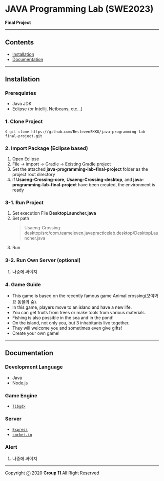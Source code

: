 # JAVA Programming Lab (SWE2023)

**Final Project**

---

## Contents

- [Installation](#installation)
- [Documentation](#Documentation)

---

## Installation

### Prerequistes
- Java JDK
- Eclipse (or Intellij, Netbeans, etc...)

### 1. Clone Project
```shell
$ git clone https://github.com/BestevenSKKU/java-programming-lab-final-project.git
```

### 2. Import Package (Eclipse based)
1. Open Eclipse
2. File -> import -> Gradle -> Existing Gradle project
3. Set the attached **java-programming-lab-final-project** folder as the project root directory
4. if **Usaeng-Crossing-core**, **Usaeng-Crossing-desktop**, and **java-programming-lab-final-project** have been created, the environment is ready

### 3-1. Run Project
1. Set execution File **DesktopLauncher.java**
2. Set path
    > Usaeng-Crossing-desktop/src/com.teameleven.javapracticelab.desktop/DesktopLauncher.java
3. Run

### 3-2. Run Own Server (optional)
1. 나중에 써야지

### 4. Game Guide
- This game is based on the recently famous game Animal crossing(모여봐요 동물의 숲).
- In this game, players move to an island and have a new life. 
- You can get fruits from trees or make tools from various materials. 
- Fishing is also possible in the sea and in the pond! 
- On the island, not only you, but 3 inhabitants live together. 
- They will welcome you and sometimes even give gifts! 
- Create your own game!

---

## Documentation

### Development Language
- Java
- Node.js

### Game Engine
- [`libgdx`](https://libgdx.badlogicgames.com/)

### Server
- [`Express`](https://expressjs.com/ko/)
- [`socket.io`](https://socket.io/)



### Alert
1. 나중에 써야지

---

Copyright ⓒ 2020 **Group 11** All Right Reserved
